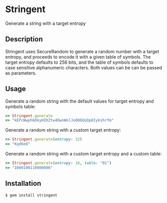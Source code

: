 Stringent
=========

Generate a string with a target entropy

Description
-----------

Stringent uses SecureRandom to generate a random number with a
target entropy, and proceeds to encode it with a given table of
symbols. The target entropy defaults to 256 bits, and the table
of symbols defaults to case sensitive alphanumeric characters.
Both values can be can be passed as parameters.

Usage
-----

Generate a random string with the default values for target entropy
and symbols table:

```ruby
>> Stringent.generate
=> "kEPcWwph6OkyHIKZtw4DwnWnlJo0Q6QoDp8Iykshrfm"
```

Generate a random string with a custom target entropy:

```ruby
>> Stringent.generate(entropy: 32)
=> "Kqd6e0"
```

Generate a random string with a custom target entropy and a custom
table:

```ruby
>> Stringent.generate(entropy: 16, table: "01")
=> "1000100110000000"
```

Installation
------------

```
$ gem install stringent
```
